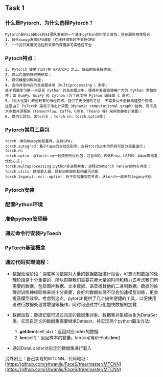## Task 1

### 什么是Pytorch、为什么选择Pytorch？
    Pytorch是Facebbok的AI团队发布的一个基于python的科学计算包，旨在服务两类场合：
    1. 替代numpy发挥GPU潜能（在线环境暂时不支持GPU）
    2. 一个提供高度灵活性和效率的深度学习实验性平台 

### Pytoch特点：
    1. PyTorch 提供了运行在 GPU/CPU 之上、基础的张量操作库; 
    2. 可以内置的神经网络库；
    3. 提供模型训练功能；
    4. 支持共享内存的多进程并发（multiprocessing ）库等；
    处于机器学习第一大语言 Python 的生态圈之中，使得开发者能使用广大的 Python 库和软件；如 NumPy、SciPy 和 Cython（为了速度把 Python 编译成 C 语言）；
    5.（最大优势）改进现有的神经网络，提供了更快速的方法——不需要从头重新构建整个网络，这是由于 PyTorch 采用了动态计算图（dynamic computational graph）结构，而不是大多数开源框架（TensorFlow、Caffe、CNTK、Theano 等）采用的静态计算图；
    6. 提供工具包，如torch 、torch.nn、torch.optim等；
### Pytorch常用工具包
    torch：类似Numpy的张量库，支持GPU；
    torch.autograd：基于tape的自动区别库，支持torch之中的所有可区分张量运行；
    torch.nn
    torch.optim：与torch.nn一起使用的优化包，包含SGD、RMSProp、LBFGS、Adam等标准优化方式；
    torch.multuprocessing:python多进程并发，进程之间torch Tensor的内存共享；
    torch.utils：数据载入器。具有训练器和其他遍历功能
    torch.legacy(..nn/..optim)：处于向后兼容性考虑，从torch一直来的legacy代码

### Pytorch安装
### 配置Python环境
### 准备python管理器
### 通过命令行安装PyToech
### PyTorch基础概念
### 通过代码实现流程：
* 数据处理阶段：深度学习依靠对大量的数据数据进行拟合，可想而知数据的处理阶段是十分重要的，所以前期我们需要花费大量的时间和精力去考虑我们所需要的数据，包括图片数据、文本数据、语音或其他的二进制数据。数据的处理对训练神经网络来说十分重要，良好的数据处理不仅会加速模型训练，更会提高模型效果。考虑到这点，pytorch提供了几个搞笑便捷的工具，以便使用者进行数据处理或增强等操作，同时可通过并行化加快数据的加载

* 数据加载：数据记载可通过自定的数据集对象。数据集对象被抽象为DataSet类，实现自定义的数据集需要继承Dataset，并实现两个python魔法方法: 
    1) __getitem__(self,idx)：返回对应index的数据
    2) __len__(self)：返回样本的数量。len(obj)等价于obj.__len__()

* 通过DataLoader对自定的数据集进行载入




另外附上：自己实现的MTCNN，代码地址：[https://github.com/shwanliu/FaceS/tree/master/MTCNN](https://github.com/shwanliu/FaceS/tree/master/MTCNN)
